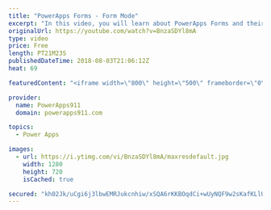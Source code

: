 ```yaml
---
title: "PowerApps Forms - Form Mode"
excerpt: "In this video, you will learn about PowerApps Forms and their Form Modes. This is the second in a series of videos on forms to explore all of the nooks and crannies involved with this key PowerApps control.  Part 1 - PowerApps forms https://www.youtube.com/watch?v=yT4gGVunU0o  Getting started with PowerApps"
originalUrl: https://youtube.com/watch?v=BnzaSDYl8mA
type: video
price: Free
length: PT21M23S
publishedDateTime: 2018-08-03T21:06:12Z
heat: 69

featuredContent: "<iframe width=\"800\" height=\"500\" frameborder=\"0\" src=\"https://www.youtube.com/embed/BnzaSDYl8mA\" allow=\"accelerometer; autoplay; encrypted-media; gyroscope; picture-in-picture\" allowfullscreen></iframe>"

provider:
  name: PowerApps911
  domain: powerapps911.com

topics:
  - Power Apps

images:
  - url: https://i.ytimg.com/vi/BnzaSDYl8mA/maxresdefault.jpg
    width: 1280
    height: 720
    isCached: true

secured: "kh02Jk/uCgi6j3lbwEMRJukcnhiw/xSQA6rKKBOqdCi+wUyNQF9w2sKafKLlUHwSnCGuItyMgt3HxcbtOlt9a7qOHCoVtw+LBdmNMktf4Ra0FLiYbaHed573d4Fl5BZWA8UFTex2NomIjdT5i75KAo12Dcn72Cd6Sb4XgAYRQlErseTyEhMvJEgInVLgLgIVmgvkIbtqzmCs9tmqWVEXJCWOqQIcptLeQmFfyulgOfttYJJvfhGyD2fmn4/+9Ttx7MjGhgjUwEQ+SK5yJF48wy8xvVcp1E/ijd0HMlNW++kYC/283GIhGHnfThHxO15daRSL3LhK9TzuLvuEfDOsU4rIqVGklti4KSKUSxz9incO6U+wjGkPdRibC3xZ8kbslNFeEM/4Se/e7Tnnt4CSJPuAh5Z2FoE9JADTN3GE7+5Fer2Zut8EKg0HdNS774AC;of5bkgqCG6SI6o/XpWyYAg=="
---
```


